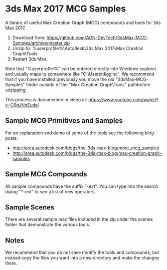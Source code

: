 # 3ds Max 2017 MCG Samples

A library of useful Max Creation Graph (MCG) compounds and tools for 3ds Max 2017.

1. Download from: https://github.com/ADN-DevTech/3dsMax-MCG-Samples/archive/master.zip
2. Unzip to: %userprofile%\Autodesk\3ds Max 2017\Max Creation Graph\Tools
3. Restart 3ds Max.

Note that "%userprofile%" can be entered directly into Windows explorer and usually maps to somewhere  like "C:\Users\digginc\". We recommend that if you have installed previously you move the old "3dsMax-MCG-Samples" folder outside of the "Max Creation Graph\Tools" pathbefore unzipping.  

This process is documented in video at: https://www.youtube.com/watch?v=C6qJNoEudaI 

## Sample MCG Primitives and Samples

For an explanation and demo of some of the tools see the following blog posts:
* http://area.autodesk.com/blogs/the-3ds-max-blog/more_mcg_samples
* http://area.autodesk.com/blogs/the-3ds-max-blog/max-creation-graph-samples

## Sample MCG Compounds

All sample compounds have the suffix "-ext". You can type into the search dialog "*-ext" to see a list of new operators. 

## Sample Scenes 

There are several sample max files included in the zip under the scenes folder that demonstrate the various tools.

## Notes

We recommend that you do not save modify the tools and compounds, but instead copy the files you want into a new directory and make the changes there. 
